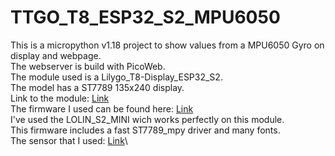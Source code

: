 # TTGO_T8_ESP32_S2_MPU6050
This is a micropython v1.18 project to show values from a MPU6050 Gyro on display and webpage.\
The webserver is build with PicoWeb.\
The module used is a Lilygo_T8-Display_ESP32_S2.\
The model has a ST7789 135x240 display.\
Link to the module: [Link](https://fr.aliexpress.com/item/4001211703708.html?gatewayAdapt=glo2fra&spm=a2g0o.order_list.0.0.21ef5e5b13aXU7)\
The firmware I used can be found here: [Link](https://github.com/russhughes/st7789_mpy/tree/master/firmware)\
I've used the LOLIN_S2_MINI wich works perfectly on this module.\
This firmware includes a fast ST7789_mpy driver and many fonts.\
The sensor that I used: [Link](https://www.aliexpress.com/item/32346328217.html?spm=a2g0o.productlist.0.0.14123dd1bOoTpT&algo_pvid=b1952b48-8b0c-4210-bcd2-7ce9e0dcc887&algo_exp_id=b1952b48-8b0c-4210-bcd2-7ce9e0dcc887-9&pdp_ext_f=%7B%22sku_id%22%3A%2254741193371%22%7D&pdp_pi=-1%3B1.73%3B-1%3B-1%40salePrice%3BEUR%3Bsearch-mainSearch)\


